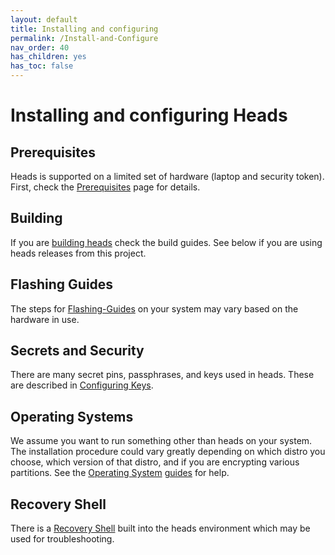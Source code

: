 ```yaml
---
layout: default
title: Installing and configuring
permalink: /Install-and-Configure
nav_order: 40
has_children: yes
has_toc: false
---
```



Installing and configuring Heads
===


Prerequisites
----

Heads is supported on a limited set of hardware (laptop and security token).  First, check the [Prerequisites](/Prerequisites/) page for details.


Building
----

If you are [building heads](/Building) check the build guides.  See below if you are using heads releases from this project.


Flashing Guides
----

The steps for [Flashing-Guides](/Flashing-guides/) on your system may vary based on the hardware in use.  


Secrets and Security
----

There are many secret pins, passphrases, and keys used in heads.  These are described in [Configuring Keys](/Configuring-Keys/).


Operating Systems
----

We assume you want to run something other than heads on your system.  The installation procedure could vary greatly depending on which distro you choose, which version of that distro, and if you are encrypting various partitions.  See the [Operating System](/OS/) [guides](/OS#guides) for help.


Recovery Shell
----

There is a [Recovery Shell](/RecoveryShell/) built into the heads environment which may be used for troubleshooting.
